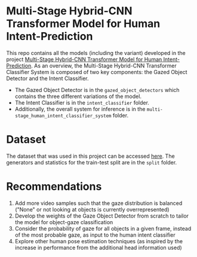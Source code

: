 # Multi-Stage Hybrid-CNN Transformer Model for Human Intent-Prediction
This repo contains all the models (including the variant) developed in the project [Multi-Stage Hybrid-CNN Transformer Model for Human Intent-Prediction](https://drive.google.com/file/d/1tVHbOet_5-99KdBAT0jSuujO2GBRi-nq/view?usp=sharing). As an overview, the Multi-Stage Hybrid-CNN Transformer Classifier System is composed of two key components: the Gazed Object Detector and the Intent Classifier.
- The Gazed Object Detector is in the `gazed_object_detectors` which contains the three different variations of the model.
- The Intent Classifier is in the `intent_classifier` folder.
- Additionally, the overall system for inference is in the `multi-stage_human_intent_classifier_system` folder.

# Dataset
The dataset that was used in this project can be accessed [here](https://drive.google.com/drive/folders/1L4mau-UvI51qa2JSlboCKberItyMLiIl?usp=sharing). The generators and statistics for the train-test split are in the `split` folder.

# Recommendations
1. Add more video samples such that the gaze distribution is balanced ("None" or not looking at objects is currently overrepresented)
2. Develop the weights of the Gaze Object Detector from scratch to tailor the model for object-gaze classification
3. Consider the probability of gaze for all objects in a given frame, instead of the most probable gaze, as input to the human intent classifier
4. Explore other human pose estimation techniques (as inspired by the increase in performance from the additional head information used)
